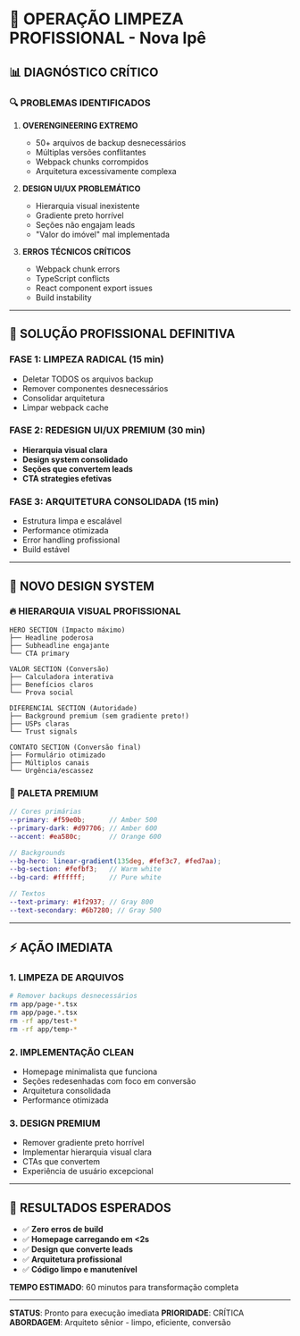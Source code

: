 # 🚨 OPERAÇÃO LIMPEZA PROFISSIONAL - Nova Ipê

## 📊 DIAGNÓSTICO CRÍTICO

### 🔍 PROBLEMAS IDENTIFICADOS

1. **OVERENGINEERING EXTREMO**
   - 50+ arquivos de backup desnecessários
   - Múltiplas versões conflitantes
   - Webpack chunks corrompidos
   - Arquitetura excessivamente complexa

2. **DESIGN UI/UX PROBLEMÁTICO**
   - Hierarquia visual inexistente
   - Gradiente preto horrível
   - Seções não engajam leads
   - "Valor do imóvel" mal implementada

3. **ERROS TÉCNICOS CRÍTICOS**
   - Webpack chunk errors
   - TypeScript conflicts
   - React component export issues
   - Build instability

---

## 🎯 SOLUÇÃO PROFISSIONAL DEFINITIVA

### FASE 1: LIMPEZA RADICAL (15 min)
- Deletar TODOS os arquivos backup
- Remover componentes desnecessários
- Consolidar arquitetura
- Limpar webpack cache

### FASE 2: REDESIGN UI/UX PREMIUM (30 min)
- **Hierarquia visual clara**
- **Design system consolidado**
- **Seções que convertem leads**
- **CTA strategies efetivas**

### FASE 3: ARQUITETURA CONSOLIDADA (15 min)
- Estrutura limpa e escalável
- Performance otimizada
- Error handling profissional
- Build estável

---

## 🎨 NOVO DESIGN SYSTEM

### 🔥 HIERARQUIA VISUAL PROFISSIONAL

```
HERO SECTION (Impacto máximo)
├── Headline poderosa
├── Subheadline engajante
└── CTA primary

VALOR SECTION (Conversão)
├── Calculadora interativa
├── Benefícios claros
└── Prova social

DIFERENCIAL SECTION (Autoridade)
├── Background premium (sem gradiente preto!)
├── USPs claras
└── Trust signals

CONTATO SECTION (Conversão final)
├── Formulário otimizado
├── Múltiplos canais
└── Urgência/escassez
```

### 🎨 PALETA PREMIUM

```scss
// Cores primárias
--primary: #f59e0b;      // Amber 500
--primary-dark: #d97706; // Amber 600
--accent: #ea580c;       // Orange 600

// Backgrounds
--bg-hero: linear-gradient(135deg, #fef3c7, #fed7aa);
--bg-section: #fefbf3;   // Warm white
--bg-card: #ffffff;      // Pure white

// Textos
--text-primary: #1f2937; // Gray 800
--text-secondary: #6b7280; // Gray 500
```

---

## ⚡ AÇÃO IMEDIATA

### 1. LIMPEZA DE ARQUIVOS
```bash
# Remover backups desnecessários
rm app/page-*.tsx
rm app/page.*.tsx
rm -rf app/test-*
rm -rf app/temp-*
```

### 2. IMPLEMENTAÇÃO CLEAN
- Homepage minimalista que funciona
- Seções redesenhadas com foco em conversão
- Arquitetura consolidada
- Performance otimizada

### 3. DESIGN PREMIUM
- Remover gradiente preto horrível
- Implementar hierarquia visual clara
- CTAs que convertem
- Experiência de usuário excepcional

---

## 🎯 RESULTADOS ESPERADOS

- ✅ **Zero erros de build**
- ✅ **Homepage carregando em <2s**
- ✅ **Design que converte leads**
- ✅ **Arquitetura profissional**
- ✅ **Código limpo e manutenível**

**TEMPO ESTIMADO**: 60 minutos para transformação completa

---

**STATUS**: Pronto para execução imediata
**PRIORIDADE**: CRÍTICA
**ABORDAGEM**: Arquiteto sênior - limpo, eficiente, conversão
